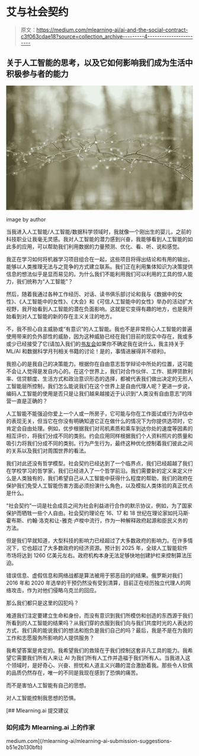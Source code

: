 # 艾与社会契约

> 原文：<https://medium.com/mlearning-ai/ai-and-the-social-contract-c3f063cdae18?source=collection_archive---------4----------------------->

## 关于人工智能的思考，以及它如何影响我们成为生活中积极参与者的能力

![](img/902c8e1bd24706df86b8f64046b8fd57.png)

image by author

当我进入人工智能/人工智能/数据科学领域时，我就像一个刚出生的婴儿，之前的科技职业让我毫无灵感。我对人工智能的潜力感到兴奋，我能够看到人工智能的如此多的应用，可以帮助我们利用数据的力量预测、优化、看、听、说和感觉。

我正在学习如何将机器学习项目组合在一起，这些项目将得出结论和有用的输出，能够以人类推理无法与之竞争的方式建立联系。我们正在利用集体知识为决策提供信息的想法似乎是显而易见的。为什么我们不能利用我们可以利用的工具的惊人能力，我们统称为“人工智能”？

然后，随着我通过各种工作经历、对话、读书俱乐部讨论和我与《数据中的女性》、《人工智能中的女性》、《大会》和《可信人工智能中的女性》举办的活动扩大视野，我开始看到人工智能的潜在负面影响。这就是它变得有趣的地方，也是我开始看到对人工智能的新的存在主义关注的地方。

不，我不担心自主威胁或“有意识”的人工智能。我也不是非常担心人工智能的普遍使用带来的负外部性的威胁，因为这种威胁已经在我们目前的现实中存在，我或多或少已经接受了它(请加入我们的[书友会](https://www.linkedin.com/groups/12494999/)如果你不确定我在说什么，我主持关于 ML/AI 和数据科学月刊相关书籍的讨论！是的，事情进展得并不顺利)。

我担心的是我自己的决策能力。根据你在自由意志哲学辩论中所处的位置，这可能不会让人觉得是发自内心的。在这个世界上，我们对合作伙伴、工作、抵押贷款利率、信贷额度、生活方式和政治意识形态的选择，都被代表我们做出决定的无形人工智能层所控制，我们怎么能说我们在这个世界上是自由代理人呢？更进一步说，编码人工智能的使用是否只是让我们越来越接近于认识到“人类没有自由意志”的阵营一直是正确的？

人工智能不能强迫你爱上一个人或一所房子，它可能与你在工作面试或行为评估中的表现无关，但当它在你没有明确知道它正在做什么的情况下为你提供选项时，它肯定会自由处理。例如，优步根据我们对司机素质和乘车到达你处的速度等因素的相互评价，将我们分成不同的类别。约会应用同样根据我们个人资料照片的质量和吸引力将我们分成不同的类别。行为产生行为，最终这种优化控制着我们彼此之间的关系以及我们对周围世界的看法。

我们对此还没有哲学模型。社会契约已经达到了一个临界点，我们已经超越了我们在学校学习的哲学家，我们已经进入了一个哲学前沿。我们需要新的定义来定义什么是人类独有的，我们希望自己从人工智能中获得什么程度的帮助，我们的政府在保护我们免受人工智能伤害方面必须扮演什么角色，以及模拟人类体验的真正优点是什么。

“社会契约”一词是社会成员之间为社会利益进行合作的默示协议，例如，为了国家保护而牺牲一些个人自由。社会契约理论在 16、17 和 18 世纪在理论家如托马斯·霍布斯、约翰·洛克和让-雅克·卢梭中流行，作为一种解释政府起源和臣民义务的方法。

但是我们早就知道，大型科技的影响力已经超过了大多数政府的影响力。在许多情况下，它也超过了大多数政府的经济资源。预计到 2025 年，全球人工智能软件市场将达到 1260 亿美元左右。政府机构本身无法足够快地创建护栏来控制算法压迫。

错误信息、虚假信息和网络战都是算法被用于邪恶目的的结果。俄罗斯对我们 2016 年和 2020 年选举的干预仍然没有受到清算，目前正在经历独立代理人的网络攻击，作为对他们侵略乌克兰的回应。

那么我们都只是这里的囚犯吗？

难道我们注定要建立生命和身份，而没有意识到我们所模仿和创造的东西源于我们所看到的人工智能的结果吗？从我们穿的衣服到我们向与我们共度时光的人表达的方式，我们真的能说我们的想法和抱负是我们自己的吗？最后，我是不是在为我的工作和志愿服务所影响的人提供服务？

我希望答案是肯定的。我希望我们的救赎在于我们控制这套非凡工具的能力。我希望它需要我们所有人来让 AI 为我们所有人工作并造福于我们所有人。当我进入这个领域时，是好奇心、兴奋、担忧和人道主义兴趣的混合激励着我。那些令人钦佩的品质仍然存在，唯一的不同是我现在感到了恐惧的痛苦。

而不是害怕人工智能有自己的思想。

对人工智能控制我思想的恐惧。

[](/mlearning-ai/mlearning-ai-submission-suggestions-b51e2b130bfb) [## Mlearning.ai 提交建议

### 如何成为 Mlearning.ai 上的作家

medium.com](/mlearning-ai/mlearning-ai-submission-suggestions-b51e2b130bfb)